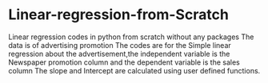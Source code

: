 # Linear-regression-from-Scratch
Linear regression codes in python from scratch without any packages 
The data is of advertising promotion
The codes are for the Simple linear regression about the advertisement,the independent variable is the Newspaper promotion column and the dependent variable is the sales column
The slope and Intercept are calculated using user defined functions.

